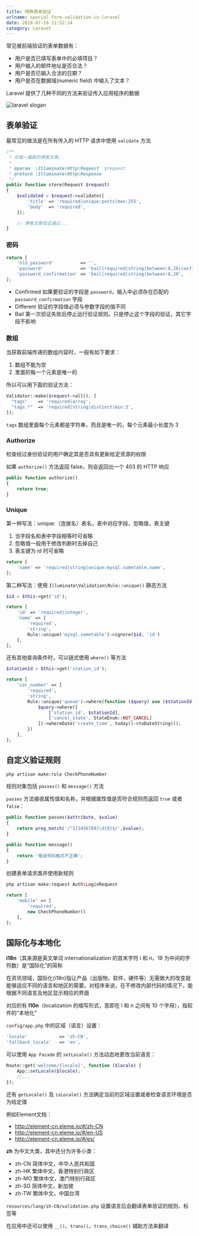 ```yaml
---
title: 特殊表单验证
urlname: special-form-validation-in-laravel
date: 2018-07-16 11:52:14
category: Laravel
---
```


常见被前端验证的表单数据有：

- 用户是否已填写表单中的必填项目？
- 用户输入的邮件地址是否合法？
- 用户是否已输入合法的日期？
- 用户是否在数据域(numeric field) 中输入了文本？

Laravel 提供了几种不同的方法来验证传入应用程序的数据

![laravel slogan](https://i.imgtg.com/2022/08/23/K68mB.png)

<!-- more -->

## 表单验证

最常见的做法是在所有传入的 HTTP 请求中使用 `validate` 方法

```php
/**
 * 存储一篇新的博客文章。
 *
 * @param  \Illuminate\Http\Request  $request
 * @return \Illuminate\Http\Response
 */
public function store(Request $request)
{
    $validated = $request->validate([
        'title' => 'required|unique:posts|max:255',
        'body'  => 'required',
    ]);

    // 博客文章验证通过...
}
```

### 密码

```php
return [
    'old_password'          => '',
    'password'              => 'bail|required|string|between:8,20|confirmed|different:old_password',
    'password_confirmation' => 'bail|required|string|between:8,20',
];
```

- Confirmed
如果要验证的字段是 `password`，输入中必须存在匹配的 `password_confirmation` 字段
- Different
验证的字段值必须与参数字段的值不同
- Bail
第一次验证失败后停止运行验证规则。只是停止这个字段的验证，其它字段不影响

### 数组

当获取前端传递的数组内容时，一般有如下要求：

1. 数组不能为空
2. 里面的每一个元素是唯一的

所以可以用下面的验证方法：

```php
Validator::make($request->all(), [    
  "tags"    => 'required|array',    
  "tags.*"  => 'required|string|distinct|min:3',
]);
```

`tags` 数组里面每个元素都是字符串，而且是唯一的，每个元素最小长度为 3

### Authorize

检查经过身份验证的用户确定其是否具有更新给定资源的权限

如果 `authorize()` 方法返回 false，则会返回出一个 403 的 HTTP 响应

```php
public function authorize()
{
    return true;
}
```

### Unique

第一种写法：unique:（连接名）表名，表中对应字段，忽略值，表主键

1. 当字段名和表中字段相等时可省略
2. 忽略值一般用于修改判断时去掉自己
3. 表主键为 id 时可省略

```php
return [
    'name' => 'required|string|unique:mysql.sometable,name',
];
```

第二种写法：使用 `Illuminate\Validation\Rule::unique()` 静态方法

```php
$id = $this->get('id');

return [
    'id' => 'required|integer',
    'name' => [
        'required',
        'string',
        Rule::unique('mysql.sometable')->ignore($id, 'id')
    ],
];
```

还有其他查询条件时，可以链式使用 `where()` 等方法

```php
$stationId = $this->get('station_id');

return [
    'car_number' => [
        'required',
        'string',
        Rule::unique('queue')->where(function ($query) use ($stationId) {
            $query->where([
                ['station_id', $stationId],
                ['cancel_state', StateEnum::NOT_CANCEL]
            ])->whereDate('create_time', today()->toDateString());
        })
    ],
];
```

## 自定义验证规则

```bash
php artisan make:rule CheckPhoneNumber
```

规则对象包括 `passes()` 和 `message()` 方法

`passes` 方法接收属性值和名称，并根据属性值是否符合规则而返回 `true` 或者 `false`：

```php
public function passes($attribute, $value)
{
    return preg_match('/^1[3456789]\d{9}$/',$value);
}

public function message()
{
    return '电话号码格式不正确';
}
```

创建表单请求类并使用新规则

```bash
php artisan make:request Auth\LoginRequest
```

```php
return [
    'mobile' => [
        'required',
        new CheckPhoneNumber()
    ],
];
```

## 国际化与本地化

**i18n**（其来源是英文单词 internationalization 的首末字符 i 和 n，18 为中间的字符数）是“国际化”的简称

在资讯领域，国际化(i18n)指让产品（出版物，软件，硬件等）无需做大的改变就能够适应不同的语言和地区的需要。对程序来说，在不修改内部代码的情况下，能根据不同语言及地区显示相应的界面

对应的有 **l10n**（localization 的缩写形式，意即在 l 和 n 之间有 10 个字母），指软件的“本地化”

`config/app.php` 中的区域（语言）设置：

```php
'locale'            => 'zh-CN',
'fallback_locale'   => 'en',
```

可以使用 `App Facade` 的 `setLocale()` 方法动态地更改当前语言：

```php
Route::get('welcome/{locale}', function ($locale) {
    App::setLocale($locale);
    //...
});
```

还有 `getLocale()` 及 `isLocale()` 方法确定当前的区域设置或者检查语言环境是否为给定值

例如Element文档：

- <http://element-cn.eleme.io/#/zh-CN>
- <http://element-cn.eleme.io/#/en-US>
- <http://element-cn.eleme.io/#/es/>

**zh** 为中文大类，其中还分为许多小类：

- zh-CN 简体中文，中华人民共和国
- zh-HK 繁体中文，香港特别行政区
- zh-MO 繁体中文，澳门特别行政区
- zh-SG 简体中文，新加坡
- zh-TW 繁体中文，中国台湾

`resources/lang/zh-CN/validation.php` 设置语言后会翻译表单验证的规则、标签等

在应用中还可以使用 `__()`、`trans()`、`trans_choice()` 辅助方法来翻译
